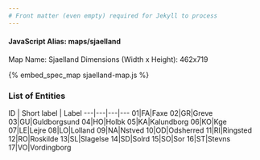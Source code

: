 ```yaml
---
# Front matter (even empty) required for Jekyll to process
---
```


#### JavaScript Alias: maps/sjaelland

Map Name: Sjaelland
Dimensions (Width x Height): 462x719



{% embed_spec_map sjaelland-map.js %}

### List of Entities

ID | Short label | Label
---|---|---|---
01|FA|Faxe
02|GR|Greve
03|GU|Guldborgsund
04|HO|Holbk
05|KA|Kalundborg
06|KO|Kge
07|LE|Lejre
08|LO|Lolland
09|NA|Nstved
10|OD|Odsherred
11|RI|Ringsted
12|RO|Roskilde
13|SL|Slagelse
14|SD|Solrd
15|SO|Sor
16|ST|Stevns
17|VO|Vordingborg

